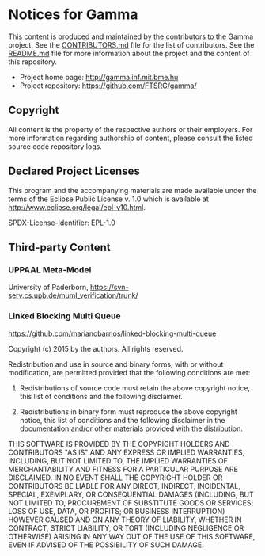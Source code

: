 # Notices for Gamma

This content is produced and maintained by the contributors to the Gamma project.
See the [CONTRIBUTORS.md](https://github.com/FTSRG/gamma/blob/master/CONTRIBUTORS.md) file for the list of contributors.
See the [README.md](https://github.com/FTSRG/gamma/blob/master/README.md) file for more information about the project and the content of this repository.

* Project home page: http://gamma.inf.mit.bme.hu
* Project repository: https://github.com/FTSRG/gamma/
  
## Copyright

All content is the property of the respective authors or their employers.
For more information regarding authorship of content, please consult the listed source code repository logs.

## Declared Project Licenses

This program and the accompanying materials are made available under the terms of the Eclipse Public License v. 1.0 which is available at http://www.eclipse.org/legal/epl-v10.html.

SPDX-License-Identifier: EPL-1.0

## Third-party Content

### UPPAAL Meta-Model
University of Paderborn, https://svn-serv.cs.upb.de/muml_verification/trunk/

### Linked Blocking Multi Queue
https://github.com/marianobarrios/linked-blocking-multi-queue

Copyright (c) 2015 by the authors. All rights reserved.

Redistribution and use in source and binary forms, with or without modification, are permitted provided 
that the following conditions are met:

1. Redistributions of source code must retain the above copyright notice, this list of conditions and 
the following disclaimer.

2. Redistributions in binary form must reproduce the above copyright notice, this list of conditions and 
the following disclaimer in the documentation and/or other materials provided with the distribution.

THIS SOFTWARE IS PROVIDED BY THE COPYRIGHT HOLDERS AND CONTRIBUTORS "AS IS" AND ANY EXPRESS OR IMPLIED WARRANTIES, INCLUDING, BUT NOT LIMITED TO, THE IMPLIED WARRANTIES OF MERCHANTABILITY AND FITNESS FOR A PARTICULAR PURPOSE ARE DISCLAIMED. IN NO EVENT SHALL THE COPYRIGHT HOLDER OR CONTRIBUTORS BE LIABLE FOR ANY DIRECT, INDIRECT, INCIDENTAL, SPECIAL, EXEMPLARY, OR CONSEQUENTIAL DAMAGES (INCLUDING, BUT NOT LIMITED TO, PROCUREMENT OF SUBSTITUTE GOODS OR SERVICES; LOSS OF USE, DATA, OR PROFITS; OR BUSINESS INTERRUPTION) HOWEVER CAUSED AND ON ANY THEORY OF LIABILITY, WHETHER IN CONTRACT, STRICT LIABILITY, OR TORT (INCLUDING NEGLIGENCE OR OTHERWISE) ARISING IN ANY WAY OUT OF THE USE OF THIS SOFTWARE, EVEN IF ADVISED OF THE POSSIBILITY OF SUCH DAMAGE.
